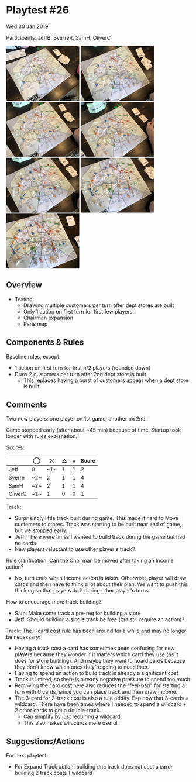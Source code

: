 # Playtest #26

Wed 30 Jan 2019

Participants: JeffB, SverreR, SamH, OliverC

<img src="images/pt26/pt26-1050.jpg" height="150px"/> <img src="images/pt26/pt26-1051.jpg" height="150px"/> <img src="images/pt26/pt26-1052.jpg" height="150px"/> <img src="images/pt26/pt26-1053.jpg" height="150px"/> <img src="images/pt26/pt26-1054.jpg" height="150px"/> <img src="images/pt26/pt26-1055.jpg" height="150px"/> <img src="images/pt26/pt26-1056.jpg" height="150px"/> 

## Overview

* Testing:
	* Drawing multiple customers per turn after dept stores are built
	* Only 1 action on first turn for first few players.
	* Chairman expansion
	* Paris map

## Components & Rules

Baseline rules, except:

* 1 action on first turn for first n/2 players (rounded down)
* Draw 2 customers per turn after 2nd dept store is built
	* This replaces having a burst of customers appear when a dept store is built

## Comments

Two new players: one player on 1st game; another on 2nd.

Game stopped early (after about ~45 min) because of time. Startup took longer with rules explanation.

Scores: 

|         |  ◯  |  ⤫  |  △  |  ⭒  | Score |
| ------- | --- | --- | --- | --- | --- |
| Jeff    |  0  | ~1~ |  1  |  1  |  2  |
| Sverre  | ~2~ |  2  |  1  |  1  |  4  |
| SamH    | ~2~ |  2  |  1  |  1  |  4  |
| OliverC | ~1~ |  1  |  0  |  0  |  1  |

Track:

* Surprisingly little track built during game. This made it hard to Move customers to stores. Track was starting to be built near end of game, but we stopped early.
* Jeff: There were times I wanted to build track during the game but had no cards.
* New players reluctant to use other player's track?

Rule clarification: Can the Chairman be moved after taking an Income action?

* No, turn ends when Income action is taken. Otherwise, player will draw cards and then have to think a lot about their plan. We want to push this thinking so that players do it during other player's turns.

How to encourage more track building?

* Sam: Make some track a pre-req for building a store
* Jeff: Should building a single track be free (but still require an action)?

Track: The 1-card cost rule has been around for a while and may no longer be necessary:

* Having a track cost a card has sometimes been confusing for new players because they wonder if it matters which card they use (as it does for store building). And maybe they want to hoard cards because they don't know which ones they're going to need later.
* Having to spend an action to build track is already a significant cost
* Track is limited, so there is already negative pressure to spend too much
* Removing the card cost here also reduces the "feel-bad" for starting a turn with 0 cards, since you can place track and then draw Income.
* The 3-card for 2-track cost is also a rule oddity. Esp now that 3-cards = wildcard. There have been times where I needed to spend a wildcard + 2 other cards to get a double-track.
	* Can simplify by just requiring a wildcard.
	* This also makes wildcards more useful.

## Suggestions/Actions

For next playtest:

* For Expand Track action: building one track does not cost a card; building 2 track costs 1 wildcard
